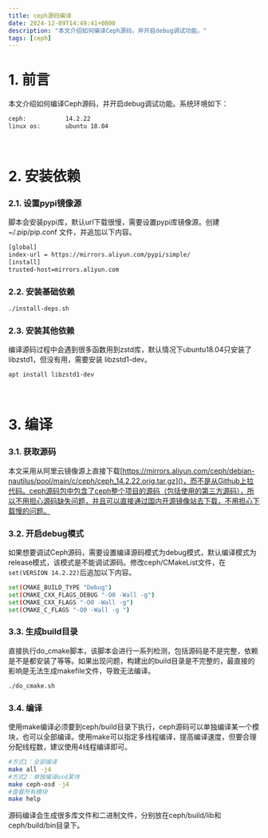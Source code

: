 ```yaml
---
title: ceph源码编译
date: 2024-12-09T14:49:41+0800
description: "本文介绍如何编译Ceph源码，并开启debug调试功能。"
tags: [ceph]
---
```



# 1. 前言
本文介绍如何编译Ceph源码，并开启debug调试功能。系统环境如下：
```bash
ceph:           14.2.22
linux os:       ubuntu 18.04
```

&nbsp;
&nbsp;
# 2. 安装依赖
### 2.1. 设置pypi镜像源
脚本会安装pypi库，默认url下载很慢，需要设置pypi库镜像源。创建 ~/.pip/pip.conf 文件，并追加以下内容。
```bash
[global]
index-url = https://mirrors.aliyun.com/pypi/simple/
[install]
trusted-host=mirrors.aliyun.com
```

### 2.2. 安装基础依赖
```bash
./install-deps.sh
```

### 2.3. 安装其他依赖
编译源码过程中会遇到很多函数用到zstd库，默认情况下ubuntu18.04只安装了libzstd1，但没有用，需要安装 libzstd1-dev。
```bash
apt install libzstd1-dev
```

&nbsp;
&nbsp;
# 3. 编译
### 3.1. 获取源码
本文采用从阿里云镜像源上直接下载[https://mirrors.aliyun.com/ceph/debian-nautilus/pool/main/c/ceph/ceph_14.2.22.orig.tar.gz]()，而不是从Github上拉代码。ceph源码包中包含了ceph整个项目的源码（包括使用的第三方源码），所以不用担心源码缺失问题，并且可以直接通过国内开源镜像站去下载，不用担心下载慢的问题。

### 3.2. 开启debug模式
如果想要调试Ceph源码，需要设置编译源码模式为debug模式，默认编译模式为release模式，该模式是不能调试源码。修改ceph/CMakeList文件，在`set(VERSION 14.2.22)`后追加以下内容。
```bash
set(CMAKE_BUILD_TYPE "Debug")
set(CMAKE_CXX_FLAGS_DEBUG "-O0 -Wall -g")
set(CMAKE_CXX_FLAGS "-O0 -Wall -g")
set(CMAKE_C_FLAGS "-O0 -Wall -g ")
```

### 3.3. 生成build目录
直接执行do_cmake脚本，该脚本会进行一系列检测，包括源码是不是完整，依赖是不是都安装了等等。如果出现问题，构建出的build目录是不完整的，最直接的影响是无法生成makefile文件，导致无法编译。
```bash
./do_cmake.sh
```

### 3.4. 编译
使用make编译必须要到ceph/build目录下执行，ceph源码可以单独编译某一个模块，也可以全部编译。使用make可以指定多线程编译，提高编译速度，但要合理分配线程数，建议使用4线程编译即可。
```bash
#方式1：全部编译
make all -j4
#方式2：单独编译osd某块
make ceph-osd -j4
#查看所有模块
make help
```
源码编译会生成很多库文件和二进制文件，分别放在ceph/build/lib和ceph/build/bin目录下。
